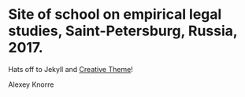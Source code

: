 # Site of school on empirical legal studies, Saint-Petersburg, Russia, 2017.

Hats off to Jekyll and [Creative Theme](http://startbootstrap.com/template-overviews/creative/)!

Alexey Knorre

